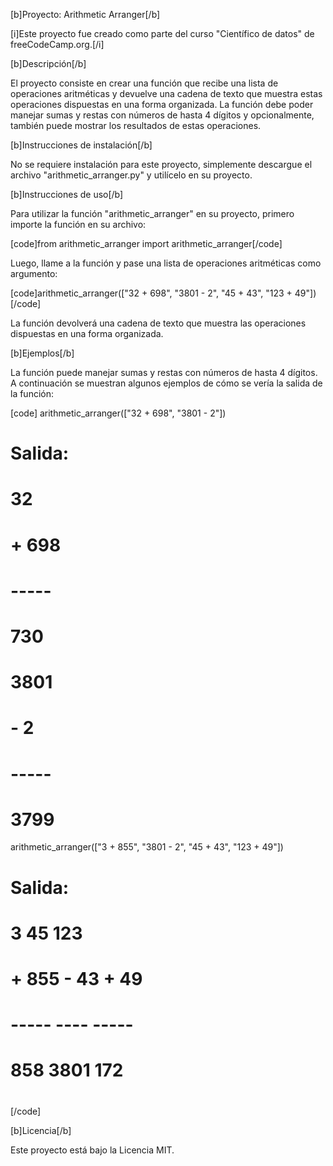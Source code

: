 [b]Proyecto: Arithmetic Arranger[/b]

[i]Este proyecto fue creado como parte del curso "Científico de datos" de freeCodeCamp.org.[/i]

[b]Descripción[/b]

El proyecto consiste en crear una función que recibe una lista de operaciones aritméticas y devuelve una cadena de texto que muestra estas operaciones dispuestas en una forma organizada. La función debe poder manejar sumas y restas con números de hasta 4 dígitos y opcionalmente, también puede mostrar los resultados de estas operaciones.

[b]Instrucciones de instalación[/b]

No se requiere instalación para este proyecto, simplemente descargue el archivo "arithmetic_arranger.py" y utilícelo en su proyecto.

[b]Instrucciones de uso[/b]

Para utilizar la función "arithmetic_arranger" en su proyecto, primero importe la función en su archivo:

[code]from arithmetic_arranger import arithmetic_arranger[/code]

Luego, llame a la función y pase una lista de operaciones aritméticas como argumento:

[code]arithmetic_arranger(["32 + 698", "3801 - 2", "45 + 43", "123 + 49"])[/code]

La función devolverá una cadena de texto que muestra las operaciones dispuestas en una forma organizada.

[b]Ejemplos[/b]

La función puede manejar sumas y restas con números de hasta 4 dígitos. A continuación se muestran algunos ejemplos de cómo se vería la salida de la función:

[code]
arithmetic_arranger(["32 + 698", "3801 - 2"])
# Salida:
#    32
# + 698
# -----
#   730
#
#   3801
# -    2
# -----
#   3799

arithmetic_arranger(["3 + 855", "3801 - 2", "45 + 43", "123 + 49"])
# Salida:
#     3         45      123
# + 855    - 43    +  49
# -----    ----    -----
#   858        3801      172
#
[/code]

[b]Licencia[/b]

Este proyecto está bajo la Licencia MIT.

